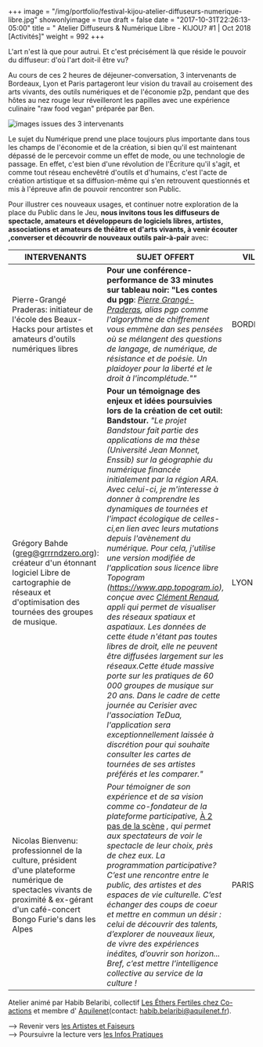 +++
image = "/img/portfolio/festival-kijou-atelier-diffuseurs-numerique-libre.jpg"
showonlyimage = true
draft = false
date = "2017-10-31T22:26:13-05:00"
title = " Atelier Diffuseurs & Numérique Libre - KIJOU? #1 | Oct 2018 [Activités]"
weight = 992
+++
<!--more-->

L'art n'est là que pour autrui.
Et c'est précisément là que réside le pouvoir du diffuseur: d'où l'art doit-il être vu?

Au cours de ces 2 heures de déjeuner-conversation, 3 intervenants de Bordeaux, Lyon et Paris partageront leur vision du travail au croisement des arts vivants, des outils numériques et de l'économie p2p, pendant que des hôtes au nez rouge leur réveilleront les papilles avec une expérience culinaire "raw food vegan" préparée par Ben.

![images issues des 3 intervenants](/img/ateliernumerique.jpg)

Le sujet du Numérique prend une place toujours plus importante dans tous les champs de l'économie et de la création,
si bien qu'il est maintenant dépassé de le percevoir comme un effet de mode, ou une technologie de passage.
En effet, c'est bien d'une révolution de l'Écriture qu'il s'agit, et comme tout réseau enchevêtré d'outils et d'humains, c'est l'acte de création artistique et sa diffusion-même qui s'en retrouvent questionnés et mis à l'épreuve afin de pouvoir rencontrer son Public.

Pour illustrer ces nouveaux usages, et continuer notre exploration de la place du Public dans le Jeu, **nous invitons tous les diffuseurs de spectacle, amateurs et développeurs de logiciels libres, artistes, associations et amateurs de théâtre et d'arts vivants, à venir écouter ,converser et découvrir de nouveaux outils pair-à-pair** avec:


INTERVENANTS | SUJET OFFERT | VILLE
------------ | ------------- | -------------
Pierre-Grangé Praderas: initiateur de l'école des Beaux-Hacks pour artistes et amateurs d'outils numériques libres | **Pour une conférence-performance de 33 minutes sur tableau noir: "Les contes du pgp**: *[Pierre Grangé-Praderas](http://www.pierregrangepraderas.com/), alias pgp comme l'algorythme de chiffrement vous emmène dan ses pensées où se mélangent des questions de langage, de numérique, de résistance et de poésie. Un plaidoyer pour la liberté et le droit à l'incomplétude.""*  | BORDEAUX
Grégory Bahde (greg@grrrndzero.org): créateur d'un étonnant logiciel Libre de cartographie de réseaux et d'optimisation des tournées des groupes de musique. | **Pour un témoignage des enjeux et idées poursuivies lors de la création de cet outil: Bandstour.** *"Le projet Bandstour fait partie des applications de ma thèse (Université Jean Monnet, Enssib) sur la géographie du numérique financée initialement par la région ARA. Avec celui-ci,  je m'interesse à donner à comprendre les dynamiques de tournées et l'impact écologique de celles-ci,en lien avec leurs mutations depuis l'avènement du numérique. Pour cela, j'utilise une version modifiée de l'application sous licence libre Topogram (https://www.app.topogram.io), conçue avec [Clément Renaud](https://clementrenaud.com), appli qui permet de visualiser des réseaux spatiaux et aspatiaux. Les données de cette étude n'étant pas toutes libres de droit, elle ne peuvent être diffusées largement sur les réseaux.Cette étude massive porte sur les pratiques de 60 000 groupes de musique sur 20 ans. Dans le cadre de cette journée au Cerisier avec l'association TeDua, l'application sera exceptionnellement laissée à discrétion pour qui souhaite consulter les cartes de tournées de ses artistes préférés et les comparer."* | LYON
Nicolas Bienvenu: professionnel de la culture, président d'une plateforme numérique de spectacles vivants de proximité & ex-gérant d'un café-concert Bongo Furie's dans les Alpes | *Pour témoigner de son expérience et de sa vision comme co-fondateur de la plateforme participative,* [À 2 pas de la scène](https://www.a2pasdelascene.fr/) *,  qui permet aux spectateurs de voir le spectacle de leur choix, près de chez eux. La programmation participative? C’est une rencontre entre le public, des artistes et des espaces de vie culturelle. C’est échanger des coups de coeur et mettre en commun un désir : celui de découvrir des talents, d’explorer de nouveaux lieux, de vivre des expériences inédites, d’ouvrir son horizon... Bref, c’est mettre l’intelligence collective au service de la culture !* | PARIS


Atelier animé par Habib Belaribi, collectif [Les Éthers Fertiles chez Co-actions](https://co-actions.coop/nos-metiers/les-entrepreneur-e-s/hbelaribi/) et membre d' [Aquilenet](aquilenet.fr)(contact: habib.belaribi@aquilenet.fr).  



--> Revenir vers [les Artistes et Faiseurs](https://www.association-tedua.fr/blogs/artistes-et-faiseurs/)   
--> Poursuivre la lecture vers [les Infos Pratiques ](https://www.association-tedua.fr/blogs/infos-pratiques/)
